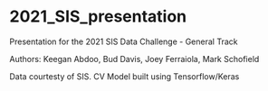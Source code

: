 # 2021_SIS_presentation
Presentation for the 2021 SIS Data Challenge - General Track

Authors: Keegan Abdoo, Bud Davis, Joey Ferraiola, Mark Schofield

Data courtesty of SIS. CV Model built using Tensorflow/Keras
